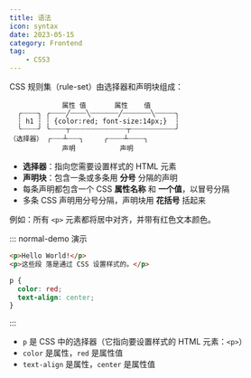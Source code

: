 ```yaml
---
title: 语法
icon: syntax
date: 2023-05-15
category: Frontend
tag:
    - CSS3
---
```


CSS 规则集（rule-set）由选择器和声明块组成：

```text
             属性 值       属性    值
  ╭┈┈┈┈╮ ╭┈┈┈┈╱┈┈┈┈╲┈┈┈┈┈┈┈╱┈┈┈┈┈┈┈╲┈┈┈┈┈╮
  ┆ h1 ┆ ┆ {color:red; font-size:14px;}  ┆
  ╰┈┈┈┈╯ ╰┈┈┈┈┬┈┈┈┈┈┈┈┈┈┈┈┈┈┈┬┈┈┈┈┈┈┈┈┈┈┈╯
（选择器） ╭┈┈┈┴┈┈┈╮     ╭┈┈┈┈┴┈┈┈┈╮
             声明           声明
```

- **选择器**：指向您需要设置样式的 HTML 元素
- **声明块**：包含一条或多条用 **分号** 分隔的声明
- 每条声明都包含一个 CSS **属性名称** 和 **一个值**，以冒号分隔
- 多条 CSS 声明用分号分隔，声明块用 **花括号** 括起来

例如：所有 `<p>` 元素都将居中对齐，并带有红色文本颜色。

::: normal-demo 演示

```html
<p>Hello World!</p>
<p>这些段 落是通过 CSS 设置样式的。</p>
```

```css
p {
  color: red;
  text-align: center;
}
```

:::

- `p` 是 CSS 中的选择器（它指向要设置样式的 HTML 元素：`<p>`）
- `color` 是属性，`red` 是属性值
- `text-align` 是属性，`center` 是属性值

